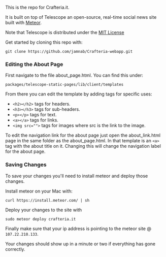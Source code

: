 This is the repo for Crafteria.it.

It is built on top of Telescope an open-source, real-time social news site built with [Meteor](http://meteor.com).

Note that Telescope is distributed under the [MIT License](http://opensource.org/licenses/MIT)

Get started by cloning this repo with:

`git clone https://github.com/jamnab/Crafteria-webapp.git`

### Editing the About Page

First navigate to the file about_page.html. You can find this under:

```
packages/telescope-static-pages/lib/client/templates
```

From there you can edit the template by adding tags for specific uses:

* `<h2></h2>` tags for headers.
* `<h3></h3>` tags for sub-headers.
* `<p></p>` tags for text.
* `<a></a>` tags for links.
* `<img src="">` tags for images where src is the link to the image.

To edit the navigation link for the about page just open the about_link.html page in the same folder as the about_page.html.
In that template is an `<a>` tag with the about title on it. Changing this will change the navigation label for the about page.

### Saving Changes

To save your changes you'll need to install meteor and deploy those changes.

Install meteor on your Mac with:

`curl https://install.meteor.com/ | sh`

Deploy your changes to the site with

`sudo meteor deploy crafteria.it`

Finally make sure that your ip address is pointing to the meteor site @ `107.22.210.133`.

Your changes should show up in a minute or two if everything has gone correctly.
